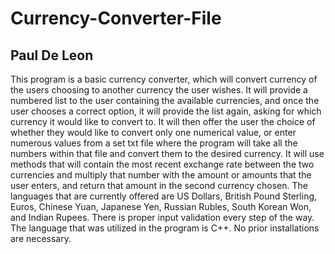 # Currency-Converter-File
## Paul De Leon

This program is a basic currency converter, which will convert currency of the users choosing to 
another currency the user wishes. It will provide a numbered list to the user containing the available 
currencies, and once the user chooses a correct option, it will provide the list again, asking for which 
currency it would like to convert to. It will then offer the user the choice of whether they would like 
to convert only one numerical value, or enter numerous values from a set txt file where the program will 
take all the numbers within that file and convert them to the desired currency. It will use methods 
that will contain the most recent exchange rate between the two currencies and multiply that number with
the amount or amounts that the user enters, and return that amount in the second currency chosen. The 
languages that are currently offered are US Dollars, British Pound Sterling, Euros, Chinese Yuan, Japanese
Yen, Russian Rubles, South Korean Won, and Indian Rupees. There is proper input validation every step of 
the way.
The language that was utilized in the program is C++. No prior installations are necessary.
